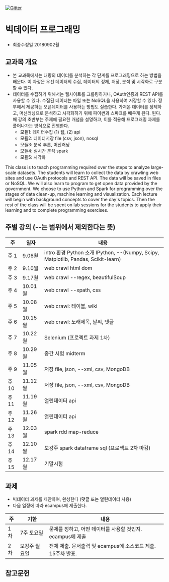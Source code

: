 [![Gitter](https://badges.gitter.im/smu405/s.svg)](https://gitter.im/smu405/s?utm_source=badge&utm_medium=badge&utm_campaign=pr-badge)

# 빅데이터 프로그래밍

* 최종수정일 20180902월

## 교과목 개요

* 본 교과목에서는 대량의 데이터를 분석하는 각 단계를 프로그래밍으로 하는 방법을 배운다.
이 과정은 우선 데이터의 수집, 데이터의 정제, 저장, 분석 및 시각화로 구분할 수
있다.
* 데이터를 수집하기 위해서는 웹사이트를 크롤링하거나, OAuth인증과 REST API를 사용할 수 있다.
수집된 데이터는 파일 또는 NoSQL을 사용하여 저장할 수 있다.
정부에서 제공하는 오픈데이터를 사용하는 방법도 실습한다.
가져온 데이터를 정제하고, 머신러닝으로 분석하고 시각화하기 위해 파이썬과 스파크를 배우게 된다.
된다. 매 강의 초반부는 주제에 필요한 개념을 설명하고, 이를 적용해 프로그래밍 과제를 풀어나가는 방식으로 진행한다.
    * 모듈1: 데이터수집 (1) 웹, (2) api
    * 모듈2: 데이터저장 file (csv, json), nosql
    * 모듈3: 분석 추론, 머신러닝
    * 모듈4: 실시간 분석 spark
    * 모듈5: 시각화

This class is to teach programming required over the steps to analyze large-scale datasets.
The students will learn to collect the data by crawling web sites and use OAuth protocols and REST API.
The data will be saved in files or NoSQL.
We will also learn to program to get open data provided by the government.
We choose to use Python and Spark for programming over the stages of data clean-up, machine learning and visualization.
Each lecture will begin with background concepts to cover the day's topics.
Then the rest of the class will be spent on lab sessions for the students to apply their learning and to complete programming exercises.

## 주별 강의 (--는 범위에서 제외한다는 뜻)

주 | 일자 | 내용
-----|-----|-----
주 1 |  9.06월 | intro 환경 Python 소개 IPython, --(Numpy, Scipy, Matplotlib, Pandas, Scikit-learn)
주 2 |  9.10월 | web crawl html dom
주 3 |  9.17월 | web crawl --regex, beautifulSoup
주 4 |  10.01월 | web crawl --xpath, css
주 5 |  10.08월 | web crawl: 테이블, wiki 
주 6 |  10.15월 | web crawl: 노래제목, 날씨, 댓글
주 7 |  10.22월 | Selenium (프로젝트 과제 1차)
주 8 |  10.29월 | 중간 시험 midterm 
주 9 |  11.05월 | 저장 file, json, --xml, csv, MongoDB
주 10 |  11.12월 | 저장 file, json, --xml, csv, MongoDB
주 11 |  11.19월 | 열린데이터 api
주 12 |  11.26월 | 열린데이터 api 
주 13 |  12.03월 | spark rdd map-reduce
주 14 |  12.10월 | 보강주 spark dataframe sql (프로젝트 2차 마감)
주 15 |  12.17월 | 기말시험

## 과제
* 빅데이터 과제를 제안하여, 완성한다 (댓글 또는 열린데이터 사용)
* 다음 일정에 따라 ecampus에 제출한다.

주 | 기한 | 내용
-----|-----|-----
1차 | 7주 토요일 | 문제를 정하고, 어떤 데이터를 사용할 것인지. ecampus에 제출
2차 | 보강주 월요일 | 전체 제출. 문서출력 및 ecampus에 소스코드 제출. 15주차 발표.

## 참고문헌


